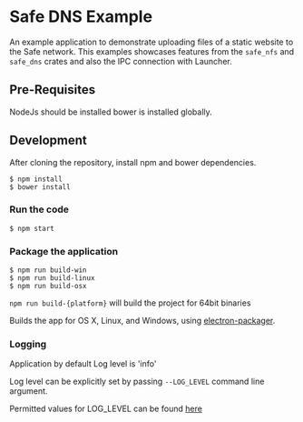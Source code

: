 # Safe DNS Example

An example application to demonstrate uploading files of a static website to the Safe network. 
This examples showcases features from the `safe_nfs` and `safe_dns` crates and also the IPC connection with Launcher. 

## Pre-Requisites
  NodeJs should be installed
  bower is installed globally. 

## Development

After cloning the repository, install npm and bower dependencies.
```
$ npm install
$ bower install
```

### Run the code

```
$ npm start
```

### Package the application

```
$ npm run build-win
$ npm run build-linux
$ npm run build-osx
```

`npm run build-{platform}` will build the project for 64bit binaries

Builds the app for OS X, Linux, and Windows, using [electron-packager](https://github.com/maxogden/electron-packager).

### Logging

Application by default Log level is 'info'

Log level can be explicitly set by passing `--LOG_LEVEL` command line argument.

Permitted values for LOG_LEVEL can be found [here](https://www.npmjs.com/package/npmlog#log-level-prefix-message)
